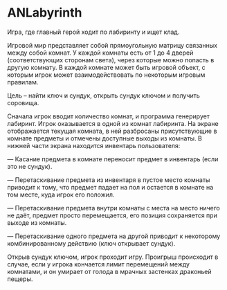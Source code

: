 # ANLabyrinth
Игра, где главный герой ходит по лабиринту и ищет клад.

  Игровой мир представляет собой прямоугольную матрицу связанных между собой комнат.
У каждой комнаты есть от 1 до 4 дверей (соответствующих сторонам света), через которые
можно попасть в другую комнату. В каждой комнате может быть игровой объект,
с которым игрок может взаимодействовать по некоторым игровым правилам.

  Цель – найти ключ и сундук, открыть сундук ключом и получить соровища.

  Сначала игрок вводит количество комнат, и программа генерирует лабиринт. Игрок оказывается
в одной из комнат лабиринта. На экране отображается текущая комната, в ней  разбросаны
присутствующие в комнате предметы и отмечены доступные выходы из комнаты. В нижней части
экрана находится инвентарь пользователя:

  — Касание предмета в комнате переносит предмет в инвентарь (если это не сундук).
  
  — Перетаскивание предмета из инвентаря в пустое место комнаты приводит к тому, что предмет
падает на пол и остается в комнате на том месте, куда игрок его положил.

— Перетаскивание предмета внутри комнаты с места на место ничего не даёт, предмет
просто перемещается, его позиция сохраняется при выходе из комнаты.

— Перетаскивание одного предмета на другой приводит к некоторому комбинированному
действию (ключ открывает сундук).

Открыв сундук ключом, игрок проходит игру. Проигрыш происходит в случае, если у игрока
кончается лимит перемещений между комнатами, и он умирает от голода в мрачных застенках
драконьей пещеры.
